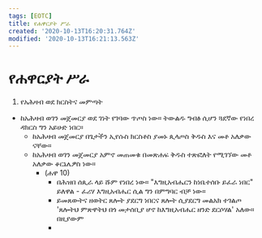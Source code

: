 ```yaml
---
tags: [EOTC]
title: የሐዋርያት ሥራ
created: '2020-10-13T16:20:31.764Z'
modified: '2020-10-13T16:21:13.563Z'
---
```


# የሐዋርያት ሥራ

1. የአሕዛብ ወደ ክርስትና መምጣት
  * ከአሕዛብ ወገን መጀመርያ ወደ ገነት የገባው ጥጦስ ነው። ትውልዱ ግብፅ ሲሆን ጓደኛው የነበረ ዳክርስ ግን አይሁድ ነበር።
	* ከአሕዛብ መጀመርያ በጌታችን ኢየሱስ ክርስቶስ ያመኑ ጲላጦስ ቅዱስ እና መቶ አለቃው  ናቸው።
	* ከአሕዛብ ወገን መጀመርያ አምኖ መጠመቁ በመጽሐፍ ቅዱስ ተጽፎለት የሚገኘው መቶ አለቃው ቆርኔሌዎስ ነው።
	  * (ሐዋ 10)
		* በሕዝበ ሰጲራ ላይ ሹም የነበረ ነው። "እግዚአብሔርን ከነቤተሰቡ ይፈራ ነበር" ይለዋል - ፈሪሃ እግዚአብሔር ሲል ግን በምግባር ብቻ ነው።
		* ይመጸውትና ዘወትር ጸሎት ያደርግ ነበርና ጸሎት ሲያደርግ መልአክ ተገልጦ 'ጸሎትህ ምጽዋትህ በጎ መታሰቢያ ሆኖ ከእግዚአብሔር ዘንድ ደርሶሃል' አለው። በዚያውም 
        * 

